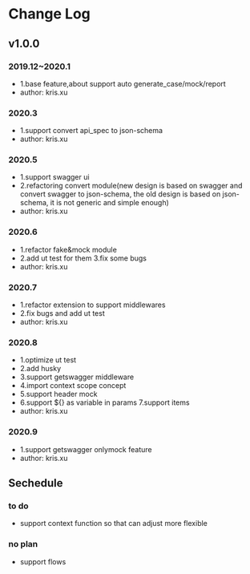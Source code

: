 # Change Log

## v1.0.0

### 2019.12~2020.1

- 1.base feature,about support auto generate_case/mock/report
- author: kris.xu

### 2020.3

- 1.support convert api_spec to json-schema
- author: kris.xu

### 2020.5

- 1.support swagger ui
- 2.refactoring convert module(new design is based on swagger and convert swagger to json-schema, the old design is based on json-schema, it is not generic and simple enough)
- author: kris.xu

### 2020.6

- 1.refactor fake&mock module
- 2.add ut test for them 3.fix some bugs
- author: kris.xu

### 2020.7

- 1.refactor extension to support middlewares
- 2.fix bugs and add ut test
- author: kris.xu

### 2020.8

- 1.optimize ut test
- 2.add husky
- 3.support getswagger middleware
- 4.import context scope concept
- 5.support header mock
- 6.support ${} as variable in params 7.support items
- author: kris.xu

### 2020.9

- 1.support getswagger onlymock feature
- author: kris.xu

## Sechedule

### to do

- support context function so that can adjust more flexible

### no plan

- support flows
